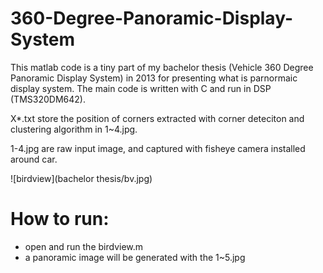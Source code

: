 # 360-Degree-Panoramic-Display-System
This matlab code is a tiny part of my bachelor thesis (Vehicle 360 Degree Panoramic Display System) in 2013 for presenting what is parnormaic display system. The main code is written with C and run in DSP (TMS320DM642).

X*.txt store the position of corners extracted with corner deteciton and clustering algorithm in 1~4.jpg.

1-4.jpg are raw input image, and captured with fisheye camera installed around car.

![birdview](bachelor thesis/bv.jpg)

# How to run:
- open and run the birdview.m
- a panoramic image will be generated with the 1~5.jpg

